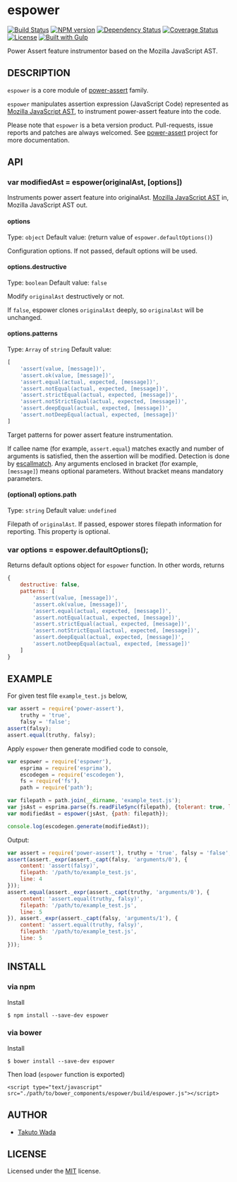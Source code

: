espower
================================

[![Build Status](https://travis-ci.org/twada/espower.svg?branch=master)](https://travis-ci.org/twada/espower)
[![NPM version](https://badge.fury.io/js/espower.svg)](http://badge.fury.io/js/espower)
[![Dependency Status](https://gemnasium.com/twada/espower.svg)](https://gemnasium.com/twada/espower)
[![Coverage Status](https://coveralls.io/repos/twada/espower/badge.png?branch=master)](https://coveralls.io/r/twada/espower?branch=master)
[![License](http://img.shields.io/badge/license-MIT-brightgreen.svg)](https://github.com/twada/espower/blob/master/MIT-LICENSE.txt)
[![Built with Gulp](http://img.shields.io/badge/built_with-gulp-brightgreen.svg)](http://gulpjs.com/)


Power Assert feature instrumentor based on the Mozilla JavaScript AST.


DESCRIPTION
---------------------------------------
`espower` is a core module of [power-assert](http://github.com/twada/power-assert) family.


`espower` manipulates assertion expression (JavaScript Code) represented as [Mozilla JavaScript AST](https://developer.mozilla.org/en-US/docs/SpiderMonkey/Parser_API), to instrument power-assert feature into the code.


Please note that `espower` is a beta version product. Pull-requests, issue reports and patches are always welcomed. See [power-assert](http://github.com/twada/power-assert) project for more documentation.


API
---------------------------------------

### var modifiedAst = espower(originalAst, [options])

Instruments power assert feature into originalAst. [Mozilla JavaScript AST](https://developer.mozilla.org/en-US/docs/SpiderMonkey/Parser_API) in, Mozilla JavaScript AST out.

#### options

Type: `object`
Default value: (return value of `espower.defaultOptions()`)

Configuration options. If not passed, default options will be used.


#### options.destructive

Type: `boolean`
Default value: `false`

Modify `originalAst` destructively or not.

If `false`, espower clones `originalAst` deeply, so `originalAst` will be unchanged.


#### options.patterns

Type: `Array` of `string`
Default value: 

```javascript
[
    'assert(value, [message])',
    'assert.ok(value, [message])',
    'assert.equal(actual, expected, [message])',
    'assert.notEqual(actual, expected, [message])',
    'assert.strictEqual(actual, expected, [message])',
    'assert.notStrictEqual(actual, expected, [message])',
    'assert.deepEqual(actual, expected, [message])',
    'assert.notDeepEqual(actual, expected, [message])'
]
```

Target patterns for power assert feature instrumentation.

If callee name (for example, `assert.equal`) matches exactly and number of arguments is satisfied, then the assertion will be modified.
Detection is done by [escallmatch](http://github.com/twada/escallmatch). Any arguments enclosed in bracket (for example, `[message]`) means optional parameters. Without bracket means mandatory parameters.


#### (optional) options.path

Type: `string`
Default value: `undefined`

Filepath of `originalAst`. If passed, espower stores filepath information for reporting. This property is optional.


### var options = espower.defaultOptions();

Returns default options object for `espower` function. In other words, returns

```javascript
{
    destructive: false,
    patterns: [
        'assert(value, [message])',
        'assert.ok(value, [message])',
        'assert.equal(actual, expected, [message])',
        'assert.notEqual(actual, expected, [message])',
        'assert.strictEqual(actual, expected, [message])',
        'assert.notStrictEqual(actual, expected, [message])',
        'assert.deepEqual(actual, expected, [message])',
        'assert.notDeepEqual(actual, expected, [message])'
    ]
}
```


EXAMPLE
---------------------------------------

For given test file `example_test.js` below,

```javascript
var assert = require('power-assert'),
    truthy = 'true',
    falsy = 'false';
assert(falsy);
assert.equal(truthy, falsy);
```

Apply `espower` then generate modified code to console,

```javascript
var espower = require('espower'),
    esprima = require('esprima'),
    escodegen = require('escodegen'),
    fs = require('fs'),
    path = require('path');

var filepath = path.join(__dirname, 'example_test.js');
var jsAst = esprima.parse(fs.readFileSync(filepath), {tolerant: true, loc: true, tokens: true});
var modifiedAst = espower(jsAst, {path: filepath});

console.log(escodegen.generate(modifiedAst));
```

Output:

```javascript
var assert = require('power-assert'), truthy = 'true', falsy = 'false';
assert(assert._expr(assert._capt(falsy, 'arguments/0'), {
    content: 'assert(falsy)',
    filepath: '/path/to/example_test.js',
    line: 4
}));
assert.equal(assert._expr(assert._capt(truthy, 'arguments/0'), {
    content: 'assert.equal(truthy, falsy)',
    filepath: '/path/to/example_test.js',
    line: 5
}), assert._expr(assert._capt(falsy, 'arguments/1'), {
    content: 'assert.equal(truthy, falsy)',
    filepath: '/path/to/example_test.js',
    line: 5
}));
```


INSTALL
---------------------------------------

### via npm

Install

    $ npm install --save-dev espower


### via bower

Install

    $ bower install --save-dev espower

Then load (`espower` function is exported)

    <script type="text/javascript" src="./path/to/bower_components/espower/build/espower.js"></script>


AUTHOR
---------------------------------------
* [Takuto Wada](http://github.com/twada)


LICENSE
---------------------------------------
Licensed under the [MIT](https://github.com/twada/espower/blob/master/MIT-LICENSE.txt) license.
